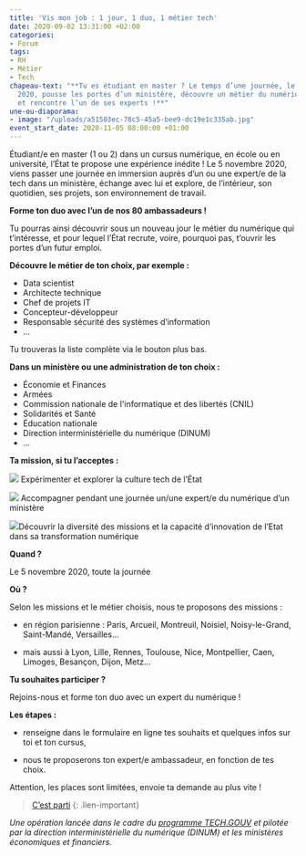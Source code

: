 ```yaml
---
title: 'Vis mon job : 1 jour, 1 duo, 1 métier tech'
date: 2020-09-02 13:31:00 +02:00
categories:
- Forum
tags:
- RH
- Métier
- Tech
chapeau-text: "**Tu es étudiant en master ? Le temps d’une journée, le 5 novembre
  2020, pousse les portes d’un ministère, découvre un métier du numérique de l’État
  et rencontre l’un de ses experts !**"
une-ou-diaporama:
- image: "/uploads/a51503ec-78c5-45a5-bee9-dc19e1c335ab.jpg"
event_start_date: 2020-11-05 08:00:00 +01:00
---
```


Étudiant/e en master (1 ou 2) dans un cursus numérique, en école ou en université, l’État te propose une expérience inédite !
Le 5 novembre 2020, viens passer une journée en immersion auprès d’un ou une expert/e de la tech dans un ministère, échange avec lui et explore, de l’intérieur, son quotidien, ses projets, son environnement de travail.


**Forme ton duo avec l’un de nos 80 ambassadeurs !**

Tu pourras ainsi découvrir sous un nouveau jour le métier du numérique qui t’intéresse, et pour lequel l’État recrute, voire, pourquoi pas, t’ouvrir les portes d’un futur emploi.


**Découvre le métier de ton choix, par exemple :**

* Data scientist
* Architecte technique
* Chef de projets IT
* Concepteur-développeur
* Responsable sécurité des systèmes d’information
* ...

Tu trouveras la liste complète via le bouton plus bas.


**Dans un ministère ou une administration de ton choix :**

* Économie et Finances
* Armées
* Commission nationale de l'informatique et des libertés (CNIL)
* Solidarités et Santé
* Éducation nationale
* Direction interministérielle du numérique (DINUM)
* ...


**Ta mission, si tu l’acceptes :**

![](blob:https://manage.siteleaf.com/4a94751f-5ebf-4797-9f34-e24096eb2ee4) Expérimenter et explorer la culture tech de l’État

![](blob:https://manage.siteleaf.com/ac0e89d2-aca7-42b3-bbd7-7de0cccedaba) Accompagner pendant une journée un/une expert/e du numérique d’un ministère

![](blob:https://manage.siteleaf.com/8d8933c7-c322-4652-b06f-569f295e5695)Découvrir la diversité des missions et la capacité d’innovation de l’Etat dans sa transformation numérique

**Quand ?**

Le 5 novembre 2020, toute la journée

**Où ?**

Selon les missions et le métier choisis, nous te proposons des missions :

* en région parisienne : Paris, Arcueil, Montreuil, Noisiel, Noisy-le-Grand, Saint-Mandé, Versailles…

* mais aussi à Lyon, Lille, Rennes, Toulouse, Nice, Montpellier, Caen, Limoges, Besançon, Dijon, Metz…


**Tu souhaites participer ?**

Rejoins-nous et forme ton duo avec un expert du numérique !


**Les étapes :**

* renseigne dans le formulaire en ligne tes souhaits et quelques infos sur toi et ton cursus,

* nous te proposerons ton expert/e ambassadeur, en fonction de tes choix.

Attention, les places sont limitées, envoie ta demande au plus vite !

> [C’est parti](https://sgmap.sphinxdeclic.com/d/s/ty1gxn)
{: .lien-important}


*Une opération lancée dans le cadre du [programme TECH.GOUV](https://www.numerique.gouv.fr/publications/tech-gouv-strategie-et-feuille-de-route-2019-2021/) et pilotée par la direction interministérielle du numérique (DINUM) et les ministères économiques et financiers.*